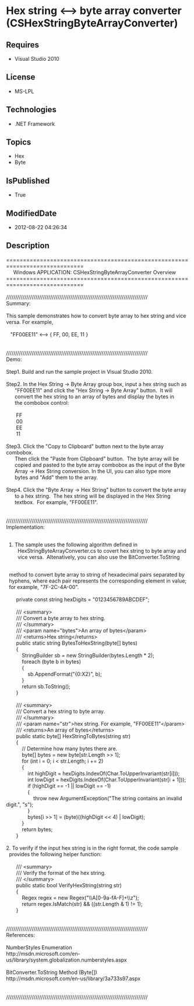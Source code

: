 # Hex string <--> byte array converter (CSHexStringByteArrayConverter)
## Requires
* Visual Studio 2010
## License
* MS-LPL
## Technologies
* .NET Framework
## Topics
* Hex
* Byte
## IsPublished
* True
## ModifiedDate
* 2012-08-22 04:26:34
## Description
=============================================================================<br>
&nbsp; &nbsp; &nbsp;Windows APPLICATION: CSHexStringByteArrayConverter Overview<br>
=============================================================================<br>
<br>
/////////////////////////////////////////////////////////////////////////////<br>
Summary:<br>
<br>
This sample demonstrates how to convert byte array to hex string and vice <br>
versa. For example, <br>
<br>
&nbsp; &nbsp;&quot;FF00EE11&quot; &lt;--&gt; { FF, 00, EE, 11 }<br>
<br>
<br>
/////////////////////////////////////////////////////////////////////////////<br>
Demo:<br>
<br>
Step1. Build and run the sample project in Visual Studio 2010. <br>
<br>
Step2. In the Hex String -&gt; Byte Array group box, input a hex string such as <br>
&nbsp; &nbsp; &nbsp; &quot;FF00EE11&quot; and click the &quot;Hex String -&gt; Byte Array&quot; button. &nbsp;It will
<br>
&nbsp; &nbsp; &nbsp; convert the hex string to an array of bytes and display the bytes in
<br>
&nbsp; &nbsp; &nbsp; the combobox control:<br>
<br>
&nbsp; &nbsp; &nbsp; &nbsp;FF<br>
&nbsp; &nbsp; &nbsp; &nbsp;00<br>
&nbsp; &nbsp; &nbsp; &nbsp;EE<br>
&nbsp; &nbsp; &nbsp; &nbsp;11<br>
<br>
Step3. Click the &quot;Copy to Clipboard&quot; button next to the byte array combobox. &nbsp;<br>
&nbsp; &nbsp; &nbsp; Then click the &quot;Paste from Clipboard&quot; button. &nbsp;The byte array will be
<br>
&nbsp; &nbsp; &nbsp; copied and pasted to the byte array combobox as the input of the Byte
<br>
&nbsp; &nbsp; &nbsp; Array -&gt; Hex String conversion. In the UI, you can also type more
<br>
&nbsp; &nbsp; &nbsp; bytes and &quot;Add&quot; them to the array.<br>
<br>
Step4. Click the &quot;Byte Array -&gt; Hex String&quot; button to convert the byte array <br>
&nbsp; &nbsp; &nbsp; to a hex string. &nbsp;The hex string will be displayed in the Hex String
<br>
&nbsp; &nbsp; &nbsp; textbox. &nbsp;For example, &quot;FF00EE11&quot;.<br>
<br>
<br>
/////////////////////////////////////////////////////////////////////////////<br>
Implementation:<br>
<br>
1. The sample uses the following algorithm defined in <br>
&nbsp; HexStringByteArrayConverter.cs to covert hex string to byte array and <br>
&nbsp; vice versa. &nbsp;Altenatively, you can also use the BitConverter.ToString
<br>
&nbsp; method to convert byte array to string of hexadecimal pairs separated by <br>
&nbsp; hyphens, where each pair represents the corresponding element in value; <br>
&nbsp; for example, &quot;7F-2C-4A-00&quot;.<br>
<br>
&nbsp; &nbsp; &nbsp; &nbsp;private const string hexDigits = &quot;0123456789ABCDEF&quot;;<br>
<br>
&nbsp; &nbsp; &nbsp; &nbsp;/// &lt;summary&gt;<br>
&nbsp; &nbsp; &nbsp; &nbsp;/// Convert a byte array to hex string.<br>
&nbsp; &nbsp; &nbsp; &nbsp;/// &lt;/summary&gt;<br>
&nbsp; &nbsp; &nbsp; &nbsp;/// &lt;param name=&quot;bytes&quot;&gt;An array of bytes&lt;/param&gt;<br>
&nbsp; &nbsp; &nbsp; &nbsp;/// &lt;returns&gt;Hex string&lt;/returns&gt;<br>
&nbsp; &nbsp; &nbsp; &nbsp;public static string BytesToHexString(byte[] bytes)<br>
&nbsp; &nbsp; &nbsp; &nbsp;{<br>
&nbsp; &nbsp; &nbsp; &nbsp; &nbsp; &nbsp;StringBuilder sb = new StringBuilder(bytes.Length * 2);<br>
&nbsp; &nbsp; &nbsp; &nbsp; &nbsp; &nbsp;foreach (byte b in bytes)<br>
&nbsp; &nbsp; &nbsp; &nbsp; &nbsp; &nbsp;{<br>
&nbsp; &nbsp; &nbsp; &nbsp; &nbsp; &nbsp; &nbsp; &nbsp;sb.AppendFormat(&quot;{0:X2}&quot;, b);<br>
&nbsp; &nbsp; &nbsp; &nbsp; &nbsp; &nbsp;}<br>
&nbsp; &nbsp; &nbsp; &nbsp; &nbsp; &nbsp;return sb.ToString();<br>
&nbsp; &nbsp; &nbsp; &nbsp;}<br>
<br>
&nbsp; &nbsp; &nbsp; &nbsp;/// &lt;summary&gt;<br>
&nbsp; &nbsp; &nbsp; &nbsp;/// Convert a hex string to byte array.<br>
&nbsp; &nbsp; &nbsp; &nbsp;/// &lt;/summary&gt;<br>
&nbsp; &nbsp; &nbsp; &nbsp;/// &lt;param name=&quot;str&quot;&gt;hex string. For example, &quot;FF00EE11&quot;&lt;/param&gt;<br>
&nbsp; &nbsp; &nbsp; &nbsp;/// &lt;returns&gt;An array of bytes&lt;/returns&gt;<br>
&nbsp; &nbsp; &nbsp; &nbsp;public static byte[] HexStringToBytes(string str)<br>
&nbsp; &nbsp; &nbsp; &nbsp;{<br>
&nbsp; &nbsp; &nbsp; &nbsp; &nbsp; &nbsp;// Determine how many bytes there are. &nbsp; &nbsp;
<br>
&nbsp; &nbsp; &nbsp; &nbsp; &nbsp; &nbsp;byte[] bytes = new byte[str.Length &gt;&gt; 1];<br>
&nbsp; &nbsp; &nbsp; &nbsp; &nbsp; &nbsp;for (int i = 0; i &lt; str.Length; i &#43;= 2)<br>
&nbsp; &nbsp; &nbsp; &nbsp; &nbsp; &nbsp;{<br>
&nbsp; &nbsp; &nbsp; &nbsp; &nbsp; &nbsp; &nbsp; &nbsp;int highDigit = hexDigits.IndexOf(Char.ToUpperInvariant(str[i]));<br>
&nbsp; &nbsp; &nbsp; &nbsp; &nbsp; &nbsp; &nbsp; &nbsp;int lowDigit = hexDigits.IndexOf(Char.ToUpperInvariant(str[i &#43; 1]));<br>
&nbsp; &nbsp; &nbsp; &nbsp; &nbsp; &nbsp; &nbsp; &nbsp;if (highDigit == -1 || lowDigit == -1)<br>
&nbsp; &nbsp; &nbsp; &nbsp; &nbsp; &nbsp; &nbsp; &nbsp;{<br>
&nbsp; &nbsp; &nbsp; &nbsp; &nbsp; &nbsp; &nbsp; &nbsp; &nbsp; &nbsp;throw new ArgumentException(&quot;The string contains an invalid digit.&quot;, &quot;s&quot;);<br>
&nbsp; &nbsp; &nbsp; &nbsp; &nbsp; &nbsp; &nbsp; &nbsp;}<br>
&nbsp; &nbsp; &nbsp; &nbsp; &nbsp; &nbsp; &nbsp; &nbsp;bytes[i &gt;&gt; 1] = (byte)((highDigit &lt;&lt; 4) | lowDigit);<br>
&nbsp; &nbsp; &nbsp; &nbsp; &nbsp; &nbsp;}<br>
&nbsp; &nbsp; &nbsp; &nbsp; &nbsp; &nbsp;return bytes;<br>
&nbsp; &nbsp; &nbsp; &nbsp;}<br>
<br>
2. To verify if the input hex string is in the right format, the code sample <br>
&nbsp; provides the following helper function:<br>
<br>
&nbsp; &nbsp; &nbsp; &nbsp;/// &lt;summary&gt;<br>
&nbsp; &nbsp; &nbsp; &nbsp;/// Verify the format of the hex string.<br>
&nbsp; &nbsp; &nbsp; &nbsp;/// &lt;/summary&gt;<br>
&nbsp; &nbsp; &nbsp; &nbsp;public static bool VerifyHexString(string str)<br>
&nbsp; &nbsp; &nbsp; &nbsp;{<br>
&nbsp; &nbsp; &nbsp; &nbsp; &nbsp; &nbsp;Regex regex = new Regex(&quot;\\A[0-9a-fA-F]&#43;\\z&quot;);<br>
&nbsp; &nbsp; &nbsp; &nbsp; &nbsp; &nbsp;return regex.IsMatch(str) && ((str.Length & 1) != 1);<br>
&nbsp; &nbsp; &nbsp; &nbsp;}<br>
<br>
<br>
/////////////////////////////////////////////////////////////////////////////<br>
References:<br>
<br>
NumberStyles Enumeration<br>
http://msdn.microsoft.com/en-us/library/system.globalization.numberstyles.aspx<br>
<br>
BitConverter.ToString Method (Byte[]) <br>
http://msdn.microsoft.com/en-us/library/3a733s97.aspx<br>
<br>
<br>
/////////////////////////////////////////////////////////////////////////////<br>

